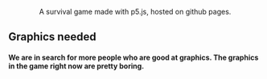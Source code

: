 <p align = "center">
    A survival game made with p5.js, hosted on github pages.
</p>

## Graphics needed

#### We are in search for more people who are good at graphics. The graphics in the game right now are pretty boring.
